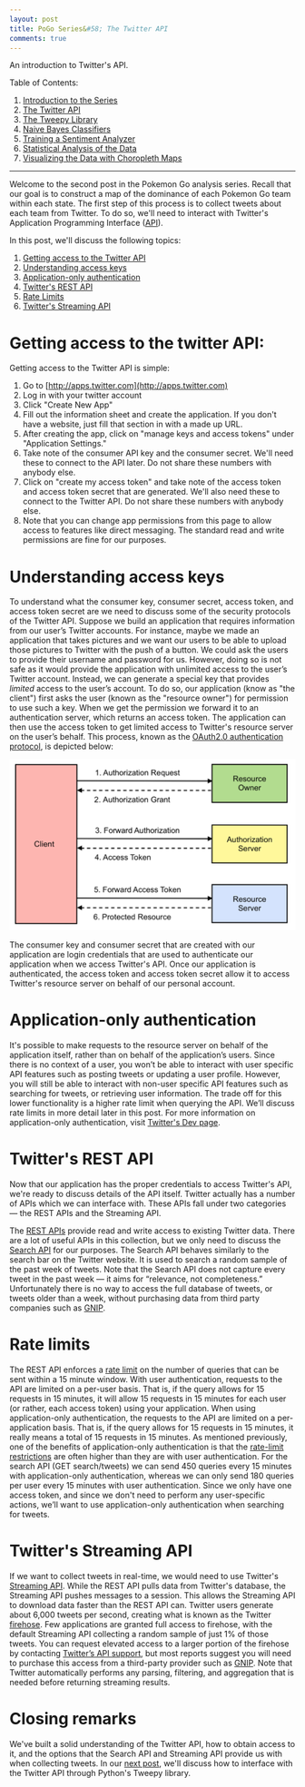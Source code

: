 ```yaml
---
layout: post
title: PoGo Series&#58; The Twitter API
comments: true
---
```


An introduction to Twitter's API.

<!--more-->

Table of Contents:

1. [Introduction to the Series](#http://www.raknoche.github.io/2016/07/20/PoGo-Series-Intro/)
2. [The Twitter API](#http://www.raknoche.github.io/2016/07/21/PoGo-Series-TwitterAPI/)
3. [The Tweepy Library](#http://www.raknoche.github.io/2016/07/23/PoGo-Series-Tweepy/) 
4. [Naive Bayes Classifiers](#http://www.raknoche.github.io/2016/07/24/PoGo-Series-NaiveBayesClassifier/)
5. [Training a Sentiment Analyzer](#http://www.raknoche.github.io/2016/07/28/PoGo-Series-Sentiment-Analyzer/)
6. [Statistical Analysis of the Data](#http://www.raknoche.github.io/2016/07/31/PoGo-Series-Statistical-Analysis-of-the-Data/)
7. [Visualizing the Data with Choropleth Maps](#http://www.raknoche.github.io/2016/08/03/PoGo-Series-Making-a-Choropleth-Map/)

---------------------

Welcome to the second post in the Pokemon Go analysis series.  Recall that our goal is to construct a map of the dominance of each Pokemon Go team within each state.  The first step of this process is to collect tweets about each team from Twitter.  To do so, we'll need to interact with Twitter's Application Programming Interface ([API](https://www.quora.com/What-is-an-API-4)).

In this post, we'll discuss the following topics:

1. [Getting access to the Twitter API](#access)
2. [Understanding access keys](#keys)
3. [Application-only authentication](#app-only)
4. [Twitter's REST API](#restAPI)
5. [Rate Limits](#rate)
6. [Twitter's Streaming API](#streamAPI)



# <a name="access"></a>Getting access to the twitter API:


Getting access to the Twitter API is simple:

1. Go to [http://apps.twitter.com](http://apps.twitter.com)
2. Log in with your twitter account
3. Click "Create New App"
4. Fill out the information sheet and create the application.  If you don't have a website, just fill that section in with a made up URL.
5. After creating the app, click on "manage keys and access tokens" under "Application Settings."
6. Take note of the consumer API key and the consumer secret.  We'll need these to connect to the API later. Do not share these numbers with anybody else.
6. Click on "create my access token" and take note of the access token and access token secret that are generated.  We'll also need these to connect to the Twitter API.  Do not share these numbers with anybody else.
7. Note that you can change app permissions from this page to allow access to features like direct messaging. The standard read and write permissions are fine for our purposes.

# <a name="keys"></a>Understanding access keys

To understand what the consumer key, consumer secret, access token, and access token secret are we need to discuss some of the security protocols of the Twitter API.  Suppose we build an application that requires information from our user’s Twitter accounts.  For instance, maybe we made an application that takes pictures and we want our users to be able to upload those pictures to Twitter with the push of a button.  We could ask the users to provide their username and password for us.  However, doing so is not safe as it would provide the application with unlimited access to the user’s Twitter account.  Instead, we can generate a special key that provides <i>limited</i> access to the user’s account.  To do so, our application (know as "the client") first asks the user (known as the "resource owner") for permission to use such a key.  When we get the permission we forward it to an authentication server, which returns an access token.  The application can then use the access token to get limited access to Twitter's resource server on the user’s behalf.  This process, known as the [OAuth2.0 authentication protocol](https://tools.ietf.org/html/rfc6749#section-1.3), is depicted below:

![OAuth2.0 Protocol](https://raw.githubusercontent.com/Raknoche/Raknoche.github.io/master/_posts/Images/Oauth2p0_Protocol.png)

The consumer key and consumer secret that are created with our application are login credentials that are used to authenticate our application when we access Twitter's API.  Once our application is authenticated, the access token and access token secret allow it to access Twitter's resource server on behalf of our personal account. 


# <a name="app-only"></a> Application-only authentication
It's possible to make requests to the resource server on behalf of the application itself, rather than on behalf of the application’s users.  Since there is no context of a user, you won’t be able to interact with user specific API features such as posting tweets or updating a user profile.  However, you will still be able to interact with non-user specific API features such as searching for tweets, or retrieving user information.  The trade off for this lower functionality is a higher rate limit when querying the API.  We’ll discuss rate limits in more detail later in this post.  For more information on application-only authentication, visit [Twitter's Dev page](https://dev.twitter.com/oauth/application-only).


# <a name="restAPI"></a> Twitter's REST API

Now that our application has the proper credentials to access Twitter's API, we're ready to discuss details of the API itself.  Twitter actually has a number of APIs which we can interface with.  These APIs fall under two categories &mdash; the REST APIs and the Streaming API.  


The [REST APIs](https://dev.twitter.com/rest/public) provide read and write access to existing Twitter data.  There are a lot of useful APIs in this collection, but we only need to discuss the [Search API](https://dev.twitter.com/rest/public/search) for our purposes.  The Search API behaves similarly to the search bar on the Twitter website.  It is used to search a random sample of the past week of tweets.  Note that the Search API does not capture every tweet in the past week &mdash; it aims for “relevance, not completeness.”  Unfortunately there is no way to access the full database of tweets, or tweets older than a week, without purchasing data from third party companies such as [GNIP](https://www.gnip.com/). 

# <a name="rate"></a> Rate limits

The REST API enforces a [rate limit](https://dev.twitter.com/rest/public/rate-limiting) on the number of queries that can be sent within a 15 minute window.  With user authentication, requests to the API are limited on a per-user basis.  That is, if the query allows for 15 requests in 15 minutes, it will allow 15 requests in 15 minutes for each user (or rather, each access token) using your application.  When using application-only authentication, the requests to the API are limited on a per-application basis.  That is, if the query allows for 15 requests in 15 minutes, it really means a total of 15 requests in 15 minutes.  As mentioned previously, one of the benefits of application-only authentication is that the [rate-limit restrictions](https://dev.twitter.com/rest/public/rate-limits
) are often higher than they are with user authentication.  For the search API (GET search/tweets) we can send 450 queries every 15 minutes with application-only authentication, whereas we can only send 180 queries per user every 15 minutes with user authentication. Since we only have one access token, and since we don't need to perform any user-specific actions, we’ll want to use application-only authentication when searching for tweets.


# <a name="streamAPI"></a> Twitter's Streaming API


If we want to collect tweets in real-time, we would need to use Twitter's [Streaming API](https://dev.twitter.com/streaming/overview).  While the REST API pulls data from Twitter's database, the Streaming API pushes messages to a session.  This allows the Streaming API to download data faster than the REST API can.  Twitter users generate about 6,000 tweets per second, creating what is known as the Twitter [firehose](https://dev.twitter.com/streaming/firehose).  Few applications are granted full access to firehose, with the default Streaming API collecting a random sample of just 1% of those tweets.  You can request elevated access to a larger portion of the firehose by contacting [Twitter’s API support](https://dev.twitter.com/overview/general/support), but most reports suggest you will need to purchase this access from a third-party provider such as [GNIP](https://www.gnip.com/).  Note that Twitter automatically performs any parsing, filtering, and aggregation that is needed before returning streaming results.  


# Closing remarks

We've built a solid understanding of the Twitter API, how to obtain access to it, and the options that the Search API and Streaming API provide us with when collecting tweets.  In our [next post](#http://www.raknoche.github.io/2016/07/23/PoGo-Series-Tweepy/), we'll discuss how to interface with the Twitter API through Python's Tweepy library.